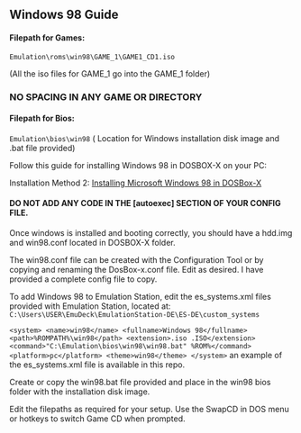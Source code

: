 ## Windows 98 Guide

#### Filepath for Games:
`Emulation\roms\win98\GAME_1\GAME1_CD1.iso`

(All the iso files for GAME_1 go into the GAME_1 folder)
### NO SPACING IN ANY GAME OR DIRECTORY

#### Filepath for Bios:
`Emulation\bios\win98`
( Location for Windows installation disk image and .bat file provided)

Follow this guide for installing Windows 98 in DOSBOX-X on your PC:

Installation Method 2:
[Installing Microsoft Windows 98 in DOSBox-X](https://dosbox-x.com/wiki/Guide%3AInstalling-Windows-98)

#### DO NOT ADD ANY CODE IN THE [autoexec] SECTION OF YOUR CONFIG FILE.

Once windows is installed and booting correctly, you should have a hdd.img and win98.conf located in DOSBOX-X folder.

The win98.conf file can be created with the Configuration Tool or by copying and renaming the DosBox-x.conf file. Edit as desired. I have provided a complete config file to copy.

To add Windows 98 to Emulation Station, edit the es_systems.xml files provided with Emulation Station, located at: `C:\Users\USER\EmuDeck\EmulationStation-DE\ES-DE\custom_systems`

`
<system>
    <name>win98</name>
    <fullname>Windows 98</fullname>
    <path>%ROMPATH%\win98</path>
    <extension>.iso .ISO</extension>
    <command>"C:\Emulation\bios\win98\win98.bat" %ROM%</command>
    <platform>pc</platform>
    <theme>win98</theme>
</system>
`
an example of the es_systems.xml file is available in this repo.

Create or copy the win98.bat file provided and place in the win98 bios folder with the installation disk image.

Edit the filepaths as required for your setup. Use the SwapCD in DOS menu or hotkeys to switch Game CD when prompted.